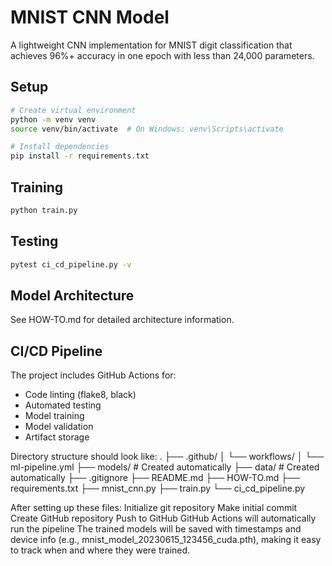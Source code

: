 # MNIST CNN Model

A lightweight CNN implementation for MNIST digit classification that achieves 96%+ accuracy in one epoch with less than 24,000 parameters.

## Setup

```bash
# Create virtual environment
python -m venv venv
source venv/bin/activate  # On Windows: venv\Scripts\activate

# Install dependencies
pip install -r requirements.txt
```

## Training

```bash
python train.py
```

## Testing

```bash
pytest ci_cd_pipeline.py -v
```

## Model Architecture
See HOW-TO.md for detailed architecture information.

## CI/CD Pipeline
The project includes GitHub Actions for:
- Code linting (flake8, black)
- Automated testing
- Model training
- Model validation
- Artifact storage 


Directory structure should look like:
.
├── .github/
│   └── workflows/
│       └── ml-pipeline.yml
├── models/              # Created automatically
├── data/               # Created automatically
├── .gitignore
├── README.md
├── HOW-TO.md
├── requirements.txt
├── mnist_cnn.py
├── train.py
└── ci_cd_pipeline.py

After setting up these files:
Initialize git repository
Make initial commit
Create GitHub repository
Push to GitHub
GitHub Actions will automatically run the pipeline
The trained models will be saved with timestamps and device info (e.g., mnist_model_20230615_123456_cuda.pth), making it easy to track when and where they were trained.
